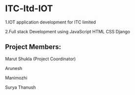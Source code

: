 # ITC-ltd-IOT
1.IOT application development for ITC limited

2.Full stack Development using JavaScript HTML CSS Django


## Project Members:

Marut Shukla (Project Coordinator)

Arunesh

Manimozhi

Surya Thanush

